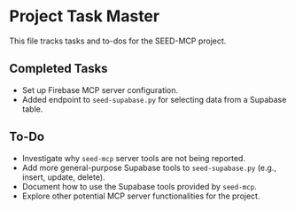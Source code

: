 # Project Task Master

This file tracks tasks and to-dos for the SEED-MCP project.

## Completed Tasks

- Set up Firebase MCP server configuration.
- Added endpoint to `seed-supabase.py` for selecting data from a Supabase table.

## To-Do

- Investigate why `seed-mcp` server tools are not being reported.
- Add more general-purpose Supabase tools to `seed-supabase.py` (e.g., insert, update, delete).
- Document how to use the Supabase tools provided by `seed-mcp`.
- Explore other potential MCP server functionalities for the project.
